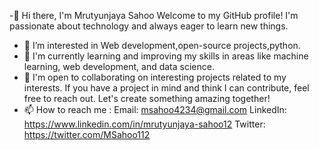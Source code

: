 -👋 Hi there, I'm Mrutyunjaya Sahoo
Welcome to my GitHub profile! I'm passionate about technology and always eager to learn new things. 
- 👀 I’m interested in Web development,open-source projects,python.
- 🌱 I'm currently learning and improving my skills in areas like machine learning, web development, and data science. 
- 💞️ I'm open to collaborating on interesting projects related to my interests. If you have a project in mind and think I can contribute, feel free to reach out. Let's create something amazing together!
- 📫 How to reach me :
    Email: msahoo4234@gmail.com 
    LinkedIn: https://www.linkedin.com/in/mrutyunjaya-sahoo12
    Twitter: https://twitter.com/MSahoo112

<!---
MrutyunjayaSahoo/MrutyunjayaSahoo is a ✨ special ✨ repository because its `README.md` (this file) appears on your GitHub profile.
You can click the Preview link to take a look at your changes.
--->
